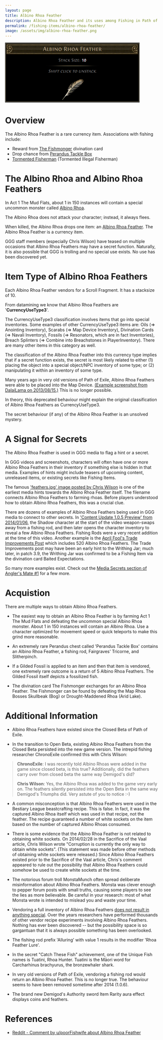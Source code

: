 ```yaml
---
layout: page
title: Albino Rhoa Feather
description: Albino Rhoa Feather and its uses among Fishing in Path of Exile
permalink: /fishing-items/albino-rhoa-feather/
image: /assets/img/albino-rhoa-feather.png
---
```


![Albino Rhoa Feather](/assets/img/albino-rhoa-feather.png "Albino Rhoa Feather")

# Overview
The Albino Rhoa Feather is a rare currency item. Associations with fishing include:
- Reward from [The Fishmonger](https://www.poewiki.net/wiki/The_Fishmonger) divination card
- Drop chance from [Perandus Tackle Box](https://www.poewiki.net/wiki/Perandus_chest)
- [Tormented Fisherman](https://www.poewiki.net/wiki/Tormented_Spirit) (Tormented Illegal Fisherman)

# The Albino Rhoa and Albino Rhoa Feathers

In Act 1 The Mud Flats, about 1 in 150 instances will contain a special uncommon monster called [Albino Rhoa](https://poedb.tw/us/Albino_Rhoa#Metadata_Monsters_Rhoas_RhoaAlbino).

The Albino Rhoa does not attack your character; instead, it always flees.

When killed, the Albino Rhoa drops one item: an [Albino Rhoa Feather](https://poedb.tw/us/Albino_Rhoa_Feather). The Albino Rhoa Feather is a currency item.

GGG staff members (especially Chris Wilson) have teased on multiple occasions that Albino Rhoa Feathers may have a secret function. Naturally, it is also possible that GGG is trolling and no special use exists. No use has been discovered yet.

# Item Type of Albino Rhoa Feathers

Each Albino Rhoa Feather vendors for a Scroll Fragment. It has a stacksize of 10.

From datamining we know that Albino Rhoa Feathers are '**CurrencyUseType3**'.

The CurrencyUseType3 classification involves items that go into special inventories. Some examples of other CurrencyUseType3 items are: Oils (=> Anointing Inventory), Scarabs (=> Map Device Inventory), Divination Cards (=> Navali Inventory), Fossils (=> Resonators, which are in fact Inventories), Breach Splinters (=> Combine into Breachstones in PlayerInventory). There are many other items in this category as well.

The classification of the Albino Rhoa Feather into this currency type implies that if a secret function exists, the secret is most likely related to either (1) placing the object into a special object/NPC inventory of some type; or (2) manipulating it within an inventory of some type.

Many years ago in very old versions of Path of Exile, Albino Rhoa Feathers were able to be placed into the Map Device. [(Example screenshot from DalaiLama on 2013/08/15.)](https://i.imgur.com/62hiwj1.jpg) This is no longer possible.

In theory, this deprecated behaviour might explain the original classification of Albino Rhoa Feathers as CurrencyUseType3.

The secret behaviour (if any) of the Albino Rhoa Feather is an unsolved mystery.

# A Signal for Secrets

The Albino Rhoa Feather is used in GGG media to flag a hint or a secret.

In GGG videos and screenshots, characters will often have one or more Albino Rhoa Feathers in their inventory if something else is hidden in that media. Examples of hints might include teasers of upcoming content, unreleased items, or existing secrets like Fishing Items.

The famous ['feathers.jpg' image posted by Chris Wilson](http://webcdn.pathofexile.com/public/chris/feathers.jpg) is one of the earliest media hints towards the Albino Rhoa Feather itself. The filename connects Albino Rhoa Feathers to farming rhoas. Before players understood how to obtain Albino Rhoa Feathers, this was a crucial clue.

There are dozens of examples of Albino Rhoa Feathers being used in GGG media to connect to other secrets. In ['Content Update 1.0.5 Preview' from 2014/01/06](https://www.youtube.com/watch?v=SjX5VbyxYRU), the Shadow character at the start of the video weapon-swaps away from a fishing rod, and then later opens the character inventory to reveal a few Albino Rhoa Feathers. Fishing Rods were a very recent addition at the time of this video. Another example is the [April Fool's Trade Improvements Post](https://www.pathofexile.com/forum/view-thread/1638061) which includes 520 Albino Rhoa Feathers. The Trade Improvements post may have been an early hint to the Writhing Jar; much later, in patch 3.9, the Writhing Jar was confirmed to be a Fishing Item via the divination card Baited Expectations.

So many more examples exist. Check out the [Media Secrets section of Angler's Mate #1](https://www.reddit.com/r/pathofexile/comments/f0cyfr/serious_anglers_mate_1_wraeclasts_best_and_only/fgsvggj/) for a few more.

# Acquistion

There are multiple ways to obtain Albino Rhoa Feathers.

- The easiest way to obtain an Albino Rhoa Feather is by farming Act 1 The Mud Flats and defeating the uncommon special Albino Rhoa monster. About 1 in 150 instances will contain an Albino Rhoa. Use a character optimized for movement speed or quick teleports to make this grind more reasonable.

- An extremely rare Perandus chest called 'Perandus Tackle Box' contains an Albino Rhoa Feather, a fishing rod, Fairgraves' Tricorne, and Slitherpinch.

- If a Gilded Fossil is applied to an item and then that item is vendored, one extremely rare outcome is a return of 5 Albino Rhoa Feathers. The Gilded Fossil itself depicts a fossilized fish.

- The divination card The Fishmonger exchanges for an Albino Rhoa Feather. The Fishmonger can be found by defeating the Map Rhoa Bosses Skullbeak (Bog) or Drought-Maddened Rhoa (Arid Lake).

# Additional Information

- Albino Rhoa Feathers have existed since the Closed Beta of Path of Exile.

- In the transition to Open Beta, existing Albino Rhoa Feathers from the Closed Beta persisted into the new game version. The intrepid fishing researcher ChronoExile confirmed this with Chris Wilson:

> **ChronoExile**: I was recently told Albino Rhoas were added in the game since closed beta, is this true? Additionally, did the feathers carry over from closed beta the same way Demigod's did?
> 
> **Chris Wilson**: Yes, the Albino Rhoa was added to the game very early on. The feathers silently persisted into the Open Beta in the same way Demigod's Triumphs did. Very astute of you to notice :-)

- A common misconception is that Albino Rhoa Feathers were used in the Bestiary League beastcrafting recipe. This is false. In fact, it was the captured Albino Rhoa itself which was used in that recipe, not the feather. The recipe guaranteed a number of white sockets on the item based on the number of captured Albino Rhoas consumed.

- There is some evidence that the Albino Rhoa Feather is not related to obtaining white sockets. On 2014/02/28 in the Sacrifice of the Vaal article, Chris Wilson wrote "Corruption is currently the only way to obtain white sockets". (This statement was made before other methods of obtaining white sockets were released.) Since Albino Rhoa Feathers existed prior to the Sacrifice of the Vaal article, Chris's comment appeared to rule out the possibility that Albino Rhoa Feathers could somehow be used to create white sockets at the time.

- The notorious forum troll MonstaMunch often spread deliberate misinformation about Albino Rhoa Feathers. Monsta was clever enough to pepper forum posts with small truths, causing some players to see the lies as more believable. Be careful in your research: most of what Monsta wrote is intended to mislead you and waste your time.

- Vendoring a full inventory of Albino Rhoa Feathers [does not result in anything special](https://i.imgur.com/T5dRywN.png). Over the years researchers have performed thousands of other vendor recipe experiments involving Albino Rhoa Feathers. Nothing has ever been discovered -- but the possibility space is so gargantuan that it is always possible something has been overlooked.

- The fishing rod prefix 'Alluring' with value 1 results in the modifier 'Rhoa Feather Lure'.

- In the secret "Catch These Fish" achievement, one of the Unique Fish names is Tuatini, Rhoa Hunter. Tuatini is the Māori word for Carcharhinus brachyurus, the bronzewhaler shark.

- In very old versions of Path of Exile, vendoring a fishing rod would return an Albino Rhoa Feather. This is no longer true. The behaviour seems to have been removed sometime after 2014 (1.0.6).

- The brand new Demigod's Authority sword Item Rarity aura effect displays coins and feathers.

# References
- [Reddit - Comment by u/poorFishwife about Albino Rhoa Feather](https://www.reddit.com/r/pathofexile/comments/kd4plf/whats_with_those_things_btw_just_found_it_in_my/gfuxtni/)